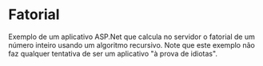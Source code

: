 # Fatorial
Exemplo de um aplicativo ASP.Net que calcula no servidor o fatorial de um número inteiro usando um algoritmo recursivo.
Note que este exemplo não faz qualquer tentativa de ser um aplicativo "à prova de idiotas".
